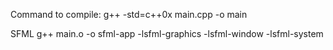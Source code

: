 Command to compile:
g++ -std=c++0x main.cpp -o main

SFML
g++ main.o -o sfml-app -lsfml-graphics -lsfml-window -lsfml-system